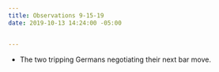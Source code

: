 ```yaml
---
title: Observations 9-15-19
date: 2019-10-13 14:24:00 -05:00


---
```


- The two tripping Germans negotiating their next bar move.